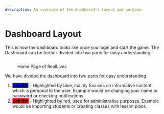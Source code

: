 ```yaml
---
description: An overview of the dashboard's layout and purpose.
---
```


# Dashboard Layout

This is how the dashboard looks like once you login and start the game. The Dashboard can be further divided into two parts for easy understanding.

<figure><img src="../../.gitbook/assets/Image 28-02-24 at 12.40 PM (2).jpg" alt=""><figcaption><p>Home Page of RealLives</p></figcaption></figure>

We have divided the dashboard into two parts for easy understanding&#x20;



1. <mark style="background-color:blue;">**Top Bar**</mark> - Highlighted by blue, mainly focuses on informative content which is personal to the user. Example would be changing your name or password or checking notifications.
2. <mark style="background-color:red;">**Left Bar**</mark> - Highlighted by red, used for administrative purposes. Example would be importing students or creating classes with lesson plans.



<figure><img src="../../.gitbook/assets/Image 28-02-24 at 12.40 PM (1).jpg" alt=""><figcaption></figcaption></figure>

